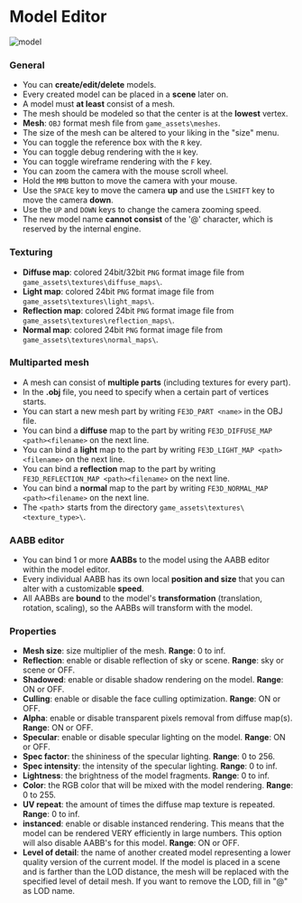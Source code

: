 # Model Editor
![model](model_editor.png)
### General
- You can **create/edit/delete** models.
- Every created model can be placed in a **scene** later on.
- A model must **at least** consist of a mesh.
- The mesh should be modeled so that the center is at the **lowest** vertex.
- **Mesh**: `OBJ` format mesh file from `game_assets\meshes`.
- The size of the mesh can be altered to your liking in the "size" menu.
- You can toggle the reference box with the `R` key.
- You can toggle debug rendering with the `H` key.
- You can toggle wireframe rendering with the `F` key.
- You can zoom the camera with the mouse scroll wheel.
- Hold the `MMB` button to move the camera with your mouse.
- Use the `SPACE` key to move the camera **up** and use the `LSHIFT` key to move the camera **down**.
- Use the `UP` and `DOWN` keys to change the camera zooming speed.
- The new model name **cannot consist** of the '@' character, which is reserved by the internal engine.
### Texturing
- **Diffuse map**: colored 24bit/32bit `PNG` format image file from `game_assets\textures\diffuse_maps\`.
- **Light map**: colored 24bit `PNG` format image file from `game_assets\textures\light_maps\`.
- **Reflection map**: colored 24bit `PNG` format image file from `game_assets\textures\reflection_maps\`.
- **Normal map**: colored 24bit `PNG` format image file from `game_assets\textures\normal_maps\`.
### Multiparted mesh
- A mesh can consist of **multiple parts** (including textures for every part).
- In the **.obj** file, you need to specify when a certain part of vertices starts.
- You can start a new mesh part by writing `FE3D_PART <name>` in the OBJ file.
- You can bind a **diffuse** map to the part by writing `FE3D_DIFFUSE_MAP <path><filename>` on the next line.
- You can bind a **light** map to the part by writing `FE3D_LIGHT_MAP <path><filename>` on the next line.
- You can bind a **reflection** map to the part by writing `FE3D_REFLECTION_MAP <path><filename>` on the next line.
- You can bind a **normal** map to the part by writing `FE3D_NORMAL_MAP <path><filename>` on the next line.
- The `<path`> starts from the directory `game_assets\textures\<texture_type>\`.
### AABB editor
- You can bind 1 or more **AABBs** to the model using the AABB editor within the model editor.
- Every individual AABB has its own local **position and size** that you can alter with a customizable **speed**.
- All AABBs are **bound** to the model's **transformation** (translation, rotation, scaling), so the AABBs will transform with the model.
### Properties
- **Mesh size**: size multiplier of the mesh. **Range**: 0 to inf.
- **Reflection**: enable or disable reflection of sky or scene. **Range**: sky or scene or OFF.
- **Shadowed**: enable or disable shadow rendering on the model. **Range**: ON or OFF.
- **Culling**: enable or disable the face culling optimization. **Range**: ON or OFF.
- **Alpha**: enable or disable transparent pixels removal from diffuse map(s). **Range**: ON or OFF.
- **Specular**: enable or disable specular lighting on the model. **Range**: ON or OFF.
- **Spec factor**: the shininess of the specular lighting. **Range**: 0 to 256.
- **Spec intensity**: the intensity of the specular lighting. **Range**: 0 to inf.
- **Lightness**: the brightness of the model fragments. **Range**: 0 to inf.
- **Color**: the RGB color that will be mixed with the model rendering. **Range**: 0 to 255.
- **UV repeat**: the amount of times the diffuse map texture is repeated. **Range**: 0 to inf.
- **instanced**: enable or disable instanced rendering. This means that the model can be rendered VERY efficiently in large numbers. This option will also disable AABB's for this model. **Range**: ON or OFF.
- **Level of detail**: the name of another created model representing a lower quality version of the current model. If the model is placed in a scene and is farther than the LOD distance, the mesh will be replaced with the specified level of detail mesh. If you want to remove the LOD, fill in "@" as LOD name.
